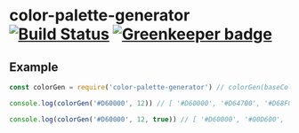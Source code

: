 # color-palette-generator [![Build Status](https://travis-ci.org/tiborv/color-palette-generator.svg?branch=master)](https://travis-ci.org/tiborv/color-palette-generator) [![Greenkeeper badge](https://badges.greenkeeper.io/tiborv/color-palette-generator.svg?token=e2196b0ecb06015f7be45d5099b0aeaafb17ea7e477a202cc6b474559136f141&ts=1496667265590)](https://greenkeeper.io/)

## Example
```js
const colorGen = require('color-palette-generator') // colorGen(baseColor, numberOfColorsToGenerate, mixOutput)

console.log(colorGen('#D60000', 12)) // [ '#D60000', '#D64700', '#D68F00', '#D6D600', '#8FD600', '#47D600', '#00D600', '#00D647', '#00D68F', '#00D6D6', '#008FD6', '#0047D6' ]

console.log(colorGen('#D60000', 12, true)) // [ '#D60000', '#00D600', '#D64700', '#00D647', '#D68F00', '#00D68F', '#D6D600', '#00D6D6', '#8FD600', '#008FD6', '#47D600', '#0047D6' ]
```


